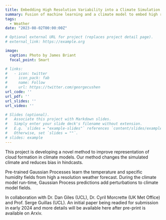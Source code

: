 ```yaml
---
title: Embedding High Resolution Variability into a Climate Simulation
summary: Fusion of machine learning and a climate model to embed high resolution variability into a coarse resolution climate simulation.
tags:
  - Weather
date: "2023-08-02T00:00:00Z"

# Optional external URL for project (replaces project detail page).
# external_link: https://example.org

image:
  caption: Photo by James Briant
  focal_point: Smart

# links:
#   - icon: twitter
#     icon_pack: fab
#     name: Follow
#     url: https://twitter.com/georgecushen
url_code: ''
url_pdf: ''
url_slides: ''
url_video: ''

# Slides (optional).
#   Associate this project with Markdown slides.
#   Simply enter your slide deck's filename without extension.
#   E.g. `slides = "example-slides"` references `content/slides/example-slides.md`.
#   Otherwise, set `slides = ""`.
# slides: example
---
```


This project is developing a novel method to improve representation of cloud formation in climate models. Our method changes the simulated climate and reduces bias in hindcasts.

Pre-trained Gaussian Processes learn the temperature and specific humidity fields from high a resolution weather forecast. During the climate model run-time, Gaussian Process predictions add perturbations to climate model fields.

In collaboration with Dr. Dan Giles (UCL), Dr. Cyril Morcrette (UK Met Office) and Prof. Serge Guillas (UCL). An initial paper being readied for submission in early 2024 and more details will be available here after pre-print is available on Arxiv.